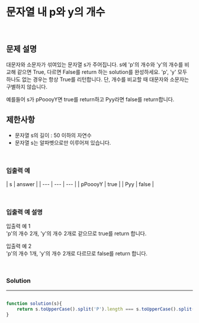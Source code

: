 # 문자열 내 p와 y의 개수
<br/>

## 문제 설명
대문자와 소문자가 섞여있는 문자열 s가 주어집니다. s에 'p'의 개수와 'y'의 개수를 비교해 같으면 True, 다르면 False를 return 하는 solution를 완성하세요. 'p', 'y' 모두 하나도 없는 경우는 항상 True를 리턴합니다. 단, 개수를 비교할 때 대문자와 소문자는 구별하지 않습니다.<br/>

예를들어 s가 pPoooyY면 true를 return하고 Pyy라면 false를 return합니다.
<br/>


## 제한사항
- 문자열 s의 길이 : 50 이하의 자연수
- 문자열 s는 알파벳으로만 이루어져 있습니다.

<br/>


### 입출력 예
| s | answer |
| --- | --- | --- |
| pPoooyY | true |
| Pyy | false |

<br/>


### 입출력 예 설명
입출력 예 1<br/>
'p'의 개수 2개, 'y'의 개수 2개로 같으므로 true를 return 합니다.<br/>
    
입출력 예 2<br/>
'p'의 개수 1개, 'y'의 개수 2개로 다르므로 false를 return 합니다.<br/>

<br/>


### Solution

---

```javascript

function solution(s){
    return s.toUpperCase().split('P').length === s.toUpperCase().split('Y').length;
}

```